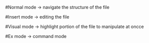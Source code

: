 #Normal mode -> navigate the structure of the file 

#Insert mode -> editing the file 

#Visual mode -> highlight portion of the file to manipulate at oncce 

#Ex mode -> command mode
